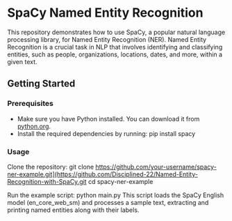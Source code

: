 # SpaCy Named Entity Recognition

This repository demonstrates how to use SpaCy, a popular natural language processing library, for Named Entity Recognition (NER). Named Entity Recognition is a crucial task in NLP that involves identifying and classifying entities, such as people, organizations, locations, dates, and more, within a given text.

## Getting Started

### Prerequisites

- Make sure you have Python installed. You can download it from [python.org](https://www.python.org/downloads/).
- Install the required dependencies by running:
  pip install spacy

### Usage
Clone the repository:
 git clone https://github.com/your-username/spacy-ner-example.git](https://github.com/Disciplined-22/Named-Entity-Recognition-with-SpaCy.git
  cd spacy-ner-example

Run the example script:
  python main.py
  This script loads the SpaCy English model (en_core_web_sm) and processes a sample text, extracting and printing named entities along with their labels.


